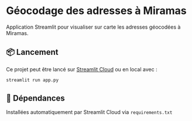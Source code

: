 # Géocodage des adresses à Miramas

Application Streamlit pour visualiser sur carte les adresses géocodées à Miramas.

## 📦 Lancement

Ce projet peut être lancé sur [Streamlit Cloud](https://streamlit.io/cloud) ou en local avec :

```bash
streamlit run app.py
```

## 🔧 Dépendances

Installées automatiquement par Streamlit Cloud via `requirements.txt`
